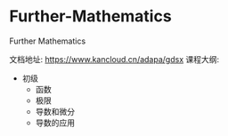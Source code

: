 # Further-Mathematics
Further Mathematics

文档地址: https://www.kancloud.cn/adapa/gdsx
课程大纲:
- 初级
    - 函数
    - 极限
    - 导数和微分
    - 导数的应用

